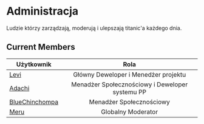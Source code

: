 # Administracja

Ludzie którzy zarządzają, moderują i ulepszają titanic'a każdego dnia.

<!-- This should probably have more to it however sending it as is for other people to give ideas towards  -->


## Current Members

Użytkownik | Rola
---|:---:
[Levi](https://osu.titanic.sh/u/2)             | Główny Deweloper i Menedżer projektu
[Adachi](https://osu.titanic.sh/u/39)          | Menadżer Społecznościowy i Deweloper systemu PP
[BlueChinchompa](https://osu.titanic.sh/u/40)  | Menadżer Społecznościowy
[Meru](https://osu.titanic.sh/u/41)            | Globalny Moderator <!-- Should get moved to it's own if we ever get a decent quantity of GMTs until then it'll be in here -->



<!-- ## Past Members
This will need further information if there are others 

Also should the Alumni members be included in here or in it's own section? I feel it should be it's own section that's why I'm not putting them here
-->


<!-- I used https://web.archive.org/web/20120617040838/http://osu.ppy.sh/wiki/Administrators as a base -Nikku -->

